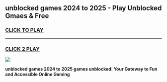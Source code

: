 
## unblocked games 2024 to 2025 - Play Unblocked Gmaes & Free
<h3>
<a href="https://news.freeplayer.one?title=unblocked_games_2024_to_2025&ref=16F">CLICK TO PLAY</a></h3>
<hr>

<h3>
<a href="https://news.freeplayer.one?title=unblocked_games_2024_to_2025&ref=16F">CLICK 2 PLAY</a>
  
</h3>

<a href="https://news.freeplayer.one?title=unblocked_games_2024_to_2025&ref=16F/"><img src="https://clearcache.store/games.png"></a>


**unblocked games 2024 to 2025 games unblocked: Your Gateway to Fun and Accessible Online Gaming**
